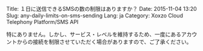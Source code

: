 Title: １日に送信できるSMSの数の制限はありますか？
Date: 2015-11-04 13:20
Slug: any-daily-limits-on-sms-sending
Lang: ja
Category: Xoxzo Cloud Telephony Platform/SMS API

特にありません。しかし、サービス・レベルを維持するため、一度にあるアカウントからの接続を制限させていただく場合がありますので、ご了承ください。
 